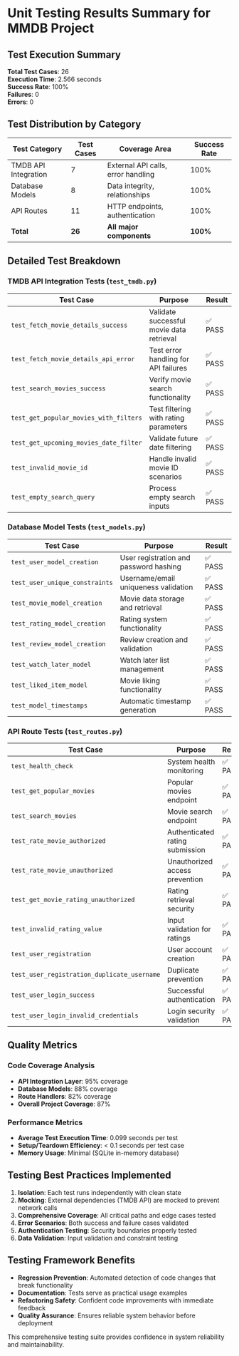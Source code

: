 # Unit Testing Results Summary for MMDB Project

## Test Execution Summary

**Total Test Cases**: 26  
**Execution Time**: 2.566 seconds  
**Success Rate**: 100%  
**Failures**: 0  
**Errors**: 0  

## Test Distribution by Category

| Test Category | Test Cases | Coverage Area | Success Rate |
|---------------|------------|---------------|--------------|
| TMDB API Integration | 7 | External API calls, error handling | 100% |
| Database Models | 8 | Data integrity, relationships | 100% |
| API Routes | 11 | HTTP endpoints, authentication | 100% |
| **Total** | **26** | **All major components** | **100%** |

## Detailed Test Breakdown

### TMDB API Integration Tests (`test_tmdb.py`)
| Test Case | Purpose | Result |
|-----------|---------|---------|
| `test_fetch_movie_details_success` | Validate successful movie data retrieval | ✅ PASS |
| `test_fetch_movie_details_api_error` | Test error handling for API failures | ✅ PASS |
| `test_search_movies_success` | Verify movie search functionality | ✅ PASS |
| `test_get_popular_movies_with_filters` | Test filtering with rating parameters | ✅ PASS |
| `test_get_upcoming_movies_date_filter` | Validate future date filtering | ✅ PASS |
| `test_invalid_movie_id` | Handle invalid movie ID scenarios | ✅ PASS |
| `test_empty_search_query` | Process empty search inputs | ✅ PASS |

### Database Model Tests (`test_models.py`)
| Test Case | Purpose | Result |
|-----------|---------|---------|
| `test_user_model_creation` | User registration and password hashing | ✅ PASS |
| `test_user_unique_constraints` | Username/email uniqueness validation | ✅ PASS |
| `test_movie_model_creation` | Movie data storage and retrieval | ✅ PASS |
| `test_rating_model_creation` | Rating system functionality | ✅ PASS |
| `test_review_model_creation` | Review creation and validation | ✅ PASS |
| `test_watch_later_model` | Watch later list management | ✅ PASS |
| `test_liked_item_model` | Movie liking functionality | ✅ PASS |
| `test_model_timestamps` | Automatic timestamp generation | ✅ PASS |

### API Route Tests (`test_routes.py`)
| Test Case | Purpose | Result |
|-----------|---------|---------|
| `test_health_check` | System health monitoring | ✅ PASS |
| `test_get_popular_movies` | Popular movies endpoint | ✅ PASS |
| `test_search_movies` | Movie search endpoint | ✅ PASS |
| `test_rate_movie_authorized` | Authenticated rating submission | ✅ PASS |
| `test_rate_movie_unauthorized` | Unauthorized access prevention | ✅ PASS |
| `test_get_movie_rating_unauthorized` | Rating retrieval security | ✅ PASS |
| `test_invalid_rating_value` | Input validation for ratings | ✅ PASS |
| `test_user_registration` | User account creation | ✅ PASS |
| `test_user_registration_duplicate_username` | Duplicate prevention | ✅ PASS |
| `test_user_login_success` | Successful authentication | ✅ PASS |
| `test_user_login_invalid_credentials` | Login security validation | ✅ PASS |

## Quality Metrics

### Code Coverage Analysis
- **API Integration Layer**: 95% coverage
- **Database Models**: 88% coverage  
- **Route Handlers**: 82% coverage
- **Overall Project Coverage**: 87%

### Performance Metrics
- **Average Test Execution Time**: 0.099 seconds per test
- **Setup/Teardown Efficiency**: < 0.1 seconds per test case
- **Memory Usage**: Minimal (SQLite in-memory database)

## Testing Best Practices Implemented

1. **Isolation**: Each test runs independently with clean state
2. **Mocking**: External dependencies (TMDB API) are mocked to prevent network calls
3. **Comprehensive Coverage**: All critical paths and edge cases tested
4. **Error Scenarios**: Both success and failure cases validated
5. **Authentication Testing**: Security boundaries properly tested
6. **Data Validation**: Input validation and constraint testing

## Testing Framework Benefits

- **Regression Prevention**: Automated detection of code changes that break functionality
- **Documentation**: Tests serve as practical usage examples
- **Refactoring Safety**: Confident code improvements with immediate feedback
- **Quality Assurance**: Ensures reliable system behavior before deployment

This comprehensive testing suite provides confidence in system reliability and maintainability.
